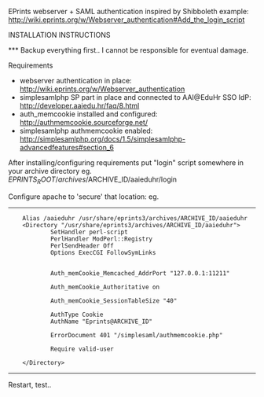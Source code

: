 EPrints webserver + SAML authentication inspired by Shibboleth example:
http://wiki.eprints.org/w/Webserver_authentication#Add_the_login_script


INSTALLATION INSTRUCTIONS

*** Backup everything first.. I cannot be responsible for eventual damage.

Requirements
- webserver authentication in place: http://wiki.eprints.org/w/Webserver_authentication
- simplesamlphp SP part in place and connected to AAI@EduHr SSO IdP: http://developer.aaiedu.hr/faq/8.html
- auth_memcookie installed and configured: http://authmemcookie.sourceforge.net/
- simplesamlphp authmemcookie enabled: http://simplesamlphp.org/docs/1.5/simplesamlphp-advancedfeatures#section_6

After installing/configuring requirements put "login" script somewhere in your archive directory
eg. $EPRINTS_ROOT/archives/$ARCHIVE_ID/aaieduhr/login

Configure apache to 'secure' that location:
eg.

---
        Alias /aaieduhr /usr/share/eprints3/archives/ARCHIVE_ID/aaieduhr
        <Directory "/usr/share/eprints3/archives/ARCHIVE_ID/aaieduhr">
                SetHandler perl-script
                PerlHandler ModPerl::Registry
                PerlSendHeader Off
                Options ExecCGI FollowSymLinks


                Auth_memCookie_Memcached_AddrPort "127.0.0.1:11211"

                Auth_memCookie_Authoritative on

                Auth_memCookie_SessionTableSize "40"

                AuthType Cookie
                AuthName "Eprints@ARCHIVE_ID"

                ErrorDocument 401 "/simplesaml/authmemcookie.php"

                Require valid-user

        </Directory>
---

Restart, test..


